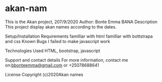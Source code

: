 # akan-nam
This is the Akan project, 207/9/2020
Author: Bonte Emma BANA
Description
This project display akan names according to the dates.

Setup/Installation Requirements
familliar with html
familliar with bottstrapa and css
Known Bugs
I failed to make javascript work

Technologies Used
HTML, bootstrap, javascript

Support and contact details
For more information, contact me on:bbonteemma@gmail.com or +25078688641

License
Copyright (c)2020Akan names

